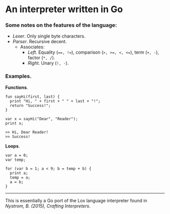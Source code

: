 # An interpreter written in Go

### Some notes on the features of the language:
- *Lexer*. Only single byte characters.
- *Parser*. Recursive decent.
    - Associates:
        - *Left*. Equality (`==, !=`), comparison (`>, >=, <, <=`), term (`+, -`), factor (`*, /`).
        - *Right*. Unary (`!, -`).

### Examples.

**Functions**.
```
fun sayHi(first, last) {
  print "Hi, " + first + " " + last + "!";
  return "Success!";
}

var x = sayHi("Dear", "Reader");
print x;

>> Hi, Dear Reader!
>> Success!
```

**Loops**.
```
var a = 0;
var temp;

for (var b = 1; a < 9; b = temp + b) {
  print a;
  temp = a;
  a = b;
}
```

---
This is essentially a Go port of the Lox language interpreter
found in *Nystrom, B. (2015), Crafting Interpreters*.
